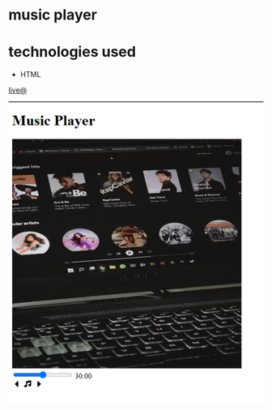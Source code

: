 # music player
# technologies used
- HTML



[live@](https://bibin-musicplayer.netlify.app/)

![img](./pic1.png)